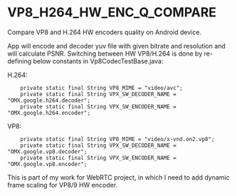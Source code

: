 # VP8_H264_HW_ENC_Q_COMPARE
Compare VP8 and H.264 HW encoders quality on Android device.

App will encode and decoder yuv file with given bitrate and resolution and will calculate PSNR.
Switching between HW VP8/H.264 is done by re-defining below constants in Vp8CodecTestBase.java:

H.264:
```
    private static final String VP8_MIME = "video/avc";
    private static final String VPX_SW_DECODER_NAME = "OMX.google.h264.decoder";
    private static final String VPX_SW_ENCODER_NAME = "OMX.google.h264.encoder";
```

VP8:
```
    private static final String VP8_MIME = "video/x-vnd.on2.vp8";
    private static final String VPX_SW_DECODER_NAME = "OMX.google.vp8.decoder";
    private static final String VPX_SW_ENCODER_NAME = "OMX.google.vp8.encoder";
```

This is part of my work for WebRTC project, in which I need to add dynamic frame scaling for VP8/9 HW encoder.
